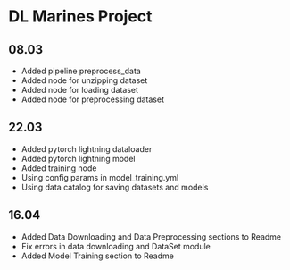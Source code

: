 # DL Marines Project

## 08.03
- Added pipeline preprocess_data
- Added node for unzipping dataset
- Added node for loading dataset
- Added node for preprocessing dataset

## 22.03
- Added pytorch lightning dataloader
- Added pytorch lightning model
- Added training node
- Using config params in model_training.yml
- Using data catalog for saving datasets and models

## 16.04
- Added Data Downloading and Data Preprocessing sections to Readme
- Fix errors in data downloading and DataSet module
- Added Model Training section to Readme